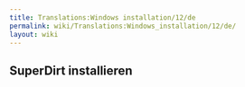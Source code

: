 ```yaml
---
title: Translations:Windows installation/12/de
permalink: wiki/Translations:Windows_installation/12/de/
layout: wiki
---
```


## SuperDirt installieren
